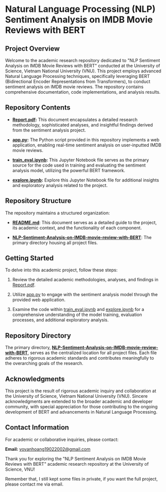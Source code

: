 # Natural Language Processing (NLP) Sentiment Analysis on IMDB Movie Reviews with BERT

## Project Overview

Welcome to the academic research repository dedicated to "NLP Sentiment Analysis on IMDB Movie Reviews with BERT" conducted at the University of Science, Vietnam National University (VNU). This project employs advanced Natural Language Processing techniques, specifically leveraging BERT (Bidirectional Encoder Representations from Transformers), to conduct sentiment analysis on IMDB movie reviews. The repository contains comprehensive documentation, code implementations, and analysis results.

## Repository Contents

- **[Report.pdf](Report.pdf):** This document encapsulates a detailed research methodology, sophisticated analyses, and insightful findings derived from the sentiment analysis project.

- **[app.py](app.py):** The Python script provided in this repository implements a web application, enabling real-time sentiment analysis on user-inputted IMDB movie reviews.

- **[train_eval.ipynb](train_eval.ipynb):** This Jupyter Notebook file serves as the primary source for the code used in training and evaluating the sentiment analysis model, utilizing the powerful BERT framework.

- **[explore.ipynb](explore.ipynb):** Explore this Jupyter Notebook file for additional insights and exploratory analysis related to the project.

## Repository Structure

The repository maintains a structured organization:

- [**README.md**](README.md): This document serves as a detailed guide to the project, its academic context, and the functionality of each component.

- [**NLP-Sentiment-Analysis-on-IMDB-movie-review-with-BERT**](NLP-Sentiment-Analysis-on-IMDB-movie-review-with-BERT): The primary directory housing all project files.

## Getting Started

To delve into this academic project, follow these steps:

1. Review the detailed academic methodologies, analyses, and findings in [Report.pdf](Report.pdf).

2. Utilize [app.py](app.py) to engage with the sentiment analysis model through the provided web application.

3. Examine the code within [train_eval.ipynb](train_eval.ipynb) and [explore.ipynb](explore.ipynb) for a comprehensive understanding of the model training, evaluation processes, and additional exploratory analysis.

## Repository Directory

The primary directory, [**NLP-Sentiment-Analysis-on-IMDB-movie-review-with-BERT**](NLP-Sentiment-Analysis-on-IMDB-movie-review-with-BERT), serves as the centralized location for all project files. Each file adheres to rigorous academic standards and contributes meaningfully to the overarching goals of the research.

## Acknowledgments

This project is the result of rigorous academic inquiry and collaboration at the University of Science, Vietnam National University (VNU). Sincere acknowledgments are extended to the broader academic and developer community, with special appreciation for those contributing to the ongoing development of BERT and advancements in Natural Language Processing.

## Contact Information

For academic or collaborative inquiries, please contact:

**Email:** vovanhoang19022002@gmail.com

Thank you for exploring the "NLP Sentiment Analysis on IMDB Movie Reviews with BERT" academic research repository at the University of Science, VNU!

Remember that, I still kept some files in private, if you want the full project, please contact me via email.

